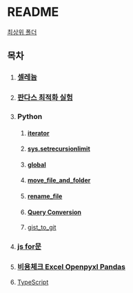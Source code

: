# README

[최상위 폴더](../README.md)

## 목차

1. ### [셀레늄](Selenium/LoginBot/README.md)

2. ### [판다스 최적화 실험](Pandas/speed_test/README.md)

3. ### **Python**

   1. #### [iterator](Python/iterator/README.md)

   2. #### [sys.setrecursionlimit](Python/setrecursionlimit/README.md)

   3. #### [global](Python/global/README.md)

   4. #### [move_file_and_folder](Python/move_file_and_folder/README.md)

   5. #### [rename_file](Python/rename_file/README.md)

   6. #### [Query Conversion](Python/Query_Conversion/README.md)

   7. [gist_to_git](Python/gist_to_git/README.md)

4. ### [js for문](JS/for/README.md)

5. ### [비용체크 Excel Openpyxl Pandas](Openpyxl_and_Pandas_for_Excel/trade_cost/README.md)

6. [TypeScript](TypeScript/README.md)

   

